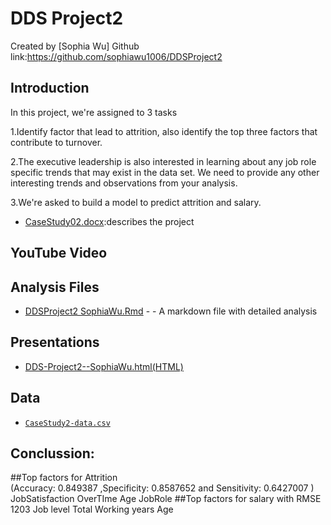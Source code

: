
# DDS Project2

Created by [Sophia Wu] 
Github link:https://github.com/sophiawu1006/DDSProject2

## Introduction
In this project, we're assigned to 3 tasks

1.Identify factor that lead to attrition, also identify the top three factors that contribute to turnover.

2.The executive leadership is also interested in learning about any job role specific trends that may exist in the data set. We need to provide any other interesting trends and observations from your analysis.

3.We're asked to build a model to predict attrition and salary.

* [CaseStudy02.docx](https://github.com/sophiawu1006/DDSProject2/blob/master/CaseStudy2.docx):describes the project 

## YouTube Video


## Analysis Files

* [DDSProject2 SophiaWu.Rmd](https://github.com/sophiawu1006/DDSProject2/blob/master/DDS%20Project2-%20SophiaWu.Rmd) - - A markdown file with detailed analysis

## Presentations

* [DDS-Project2--SophiaWu.html(HTML)](https://github.com/sophiawu1006/DDSProject2/blob/master/DDS-Project2--SophiaWu.html)

## Data

* [`CaseStudy2-data.csv`](https://github.com/sophiawu1006/DDSProject2/blob/master/CaseStudy2-data.csv)


## Conclussion:  
##Top factors  for Attrition  
(Accuracy: 0.849387 ,Specificity: 0.8587652 and Sensitivity: 0.6427007 )
JobSatisfaction
OverTIme
Age
JobRole
##Top factors for salary with RMSE 1203
Job level
Total Working years
Age
